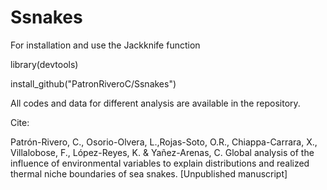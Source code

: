 # Ssnakes

For installation and use the Jackknife function

library(devtools)

install_github("PatronRiveroC/Ssnakes")

All codes and data for different analysis are available in the repository.

Cite: 

Patrón-Rivero, C., Osorio-Olvera, L.,Rojas-Soto, O.R., Chiappa-Carrara, X., Villalobose, F., López-Reyes, K. & Yañez-Arenas, C. Global analysis of the influence of environmental variables to explain distributions and realized thermal niche boundaries of sea snakes. [Unpublished manuscript]
